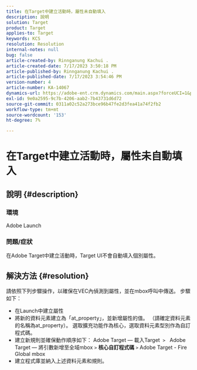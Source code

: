 ```yaml
---
title: 在Target中建立活動時，屬性未自動填入
description: 說明
solution: Target
product: Target
applies-to: Target
keywords: KCS
resolution: Resolution
internal-notes: null
bug: false
article-created-by: Rinnganung Kachui .
article-created-date: 7/17/2023 3:50:18 PM
article-published-by: Rinnganung Kachui .
article-published-date: 7/17/2023 3:54:46 PM
version-number: 4
article-number: KA-14067
dynamics-url: https://adobe-ent.crm.dynamics.com/main.aspx?forceUCI=1&pagetype=entityrecord&etn=knowledgearticle&id=342d78a0-b924-ee11-9cbd-6045bd006b4b
exl-id: 9e0a2595-9c7b-4206-aab2-7b43731d6d72
source-git-commit: 0311a02c52a273bce96b47fe2d3fea41a74f2fb2
workflow-type: tm+mt
source-wordcount: '153'
ht-degree: 7%

---
```


# 在Target中建立活動時，屬性未自動填入

## 說明 {#description}




### 環境



Adobe Launch



### 問題/症狀



在Adobe Target中建立活動時，Target UI不會自動填入個別屬性。


## 解決方法 {#resolution}


請依照下列步驟操作，以確保在VEC內偵測到屬性，並在mbox呼叫中傳送。 步驟如下：

- 在Launch中建立屬性
- 將新的資料元素建立為「at_property」，並新增屬性的值。 （請確定資料元素的名稱為at_property）。 選取擴充功能作為核心，選取資料元素型別作為自訂程式碼。
- 建立新規則並確保動作順序如下： Adobe Target — 載入Target  `>`   Adobe Target — 將引數新增至全域mbox `>`  <b>核心自訂程式碼</b> `>`  Adobe Target - Fire Global mbox
- 建立程式庫並納入上述資料元素和規則。
